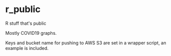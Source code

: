 # r_public
R stuff that's public

Mostly COVID19 graphs.  

Keys and bucket name for pushing to AWS S3
are set in a wrapper script, an example is included.


